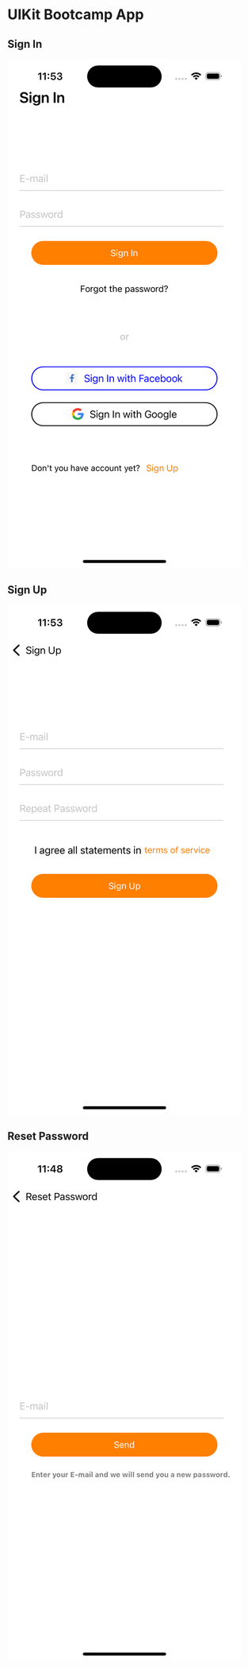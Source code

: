 # UIKit Bootcamp App

## Sign In

<img src="assets/sign_in.png">

## Sign Up

<img src="assets/sign_up.png">

## Reset Password

<img src="assets/reset_password.png">

